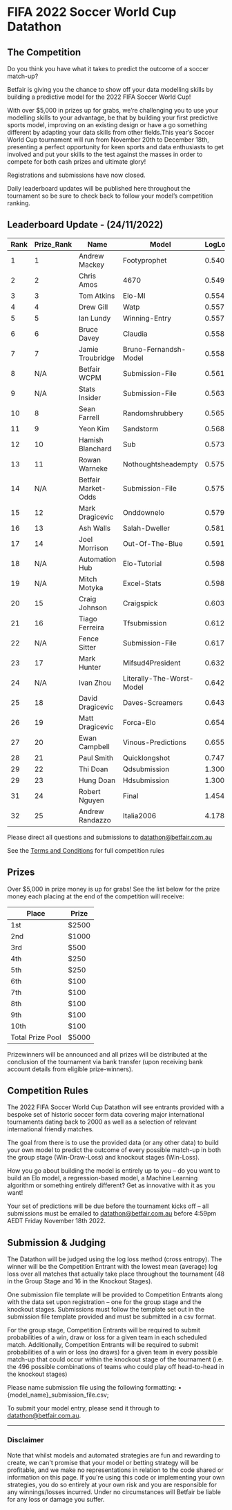 # FIFA 2022 Soccer World Cup Datathon

## The Competition

Do you think you have what it takes to predict the outcome of a soccer match-up?

Betfair is giving you the chance to show off your data modelling skills by building a predictive model for the 2022 FIFA Soccer World Cup!

With over $5,000 in prizes up for grabs, we’re challenging you to use your modelling skills to your advantage, be that by building your first predictive sports model, improving on an existing design or have a go something different by adapting your data skills from other fields.This year’s Soccer World Cup tournament will run from November 20th to December 18th, presenting a perfect opportunity for keen sports and data enthusiasts to get involved and put your skills to the test against the masses in order to compete for both cash prizes and ultimate glory!

Registrations and submissions have now closed. 

Daily leaderboard updates will be published here throughout the tournament so be sure to check back to follow your model’s competition ranking.

## Leaderboard Update - (24/11/2022)

| Rank | Prize_Rank | Name | Model | LogLoss
---|---|---|---|---
1 | 1 | Andrew Mackey | Footyprophet | 0.5409
2 | 2 | Chris Amos | 4670 | 0.5497
3 | 3 | Tom Atkins | Elo-Ml | 0.5543
4 | 4 | Drew Gill | Watp | 0.557
5 | 5 | Ian Lundy | Winning-Entry | 0.5577
6 | 6 | Bruce Davey | Claudia | 0.5587
7 | 7 | Jamie Troubridge | Bruno-Fernandsh-Model | 0.5587
8 | N/A | Betfair WCPM | Submission-File | 0.5614
9 | N/A | Stats Insider | Submission-File | 0.5634
10 | 8 | Sean Farrell | Randomshrubbery | 0.565
11 | 9 | Yeon Kim | Sandstorm | 0.5685
12 | 10 | Hamish Blanchard | Sub | 0.573
13 | 11 | Rowan Warneke | Nothoughtsheadempty | 0.5753
14 | N/A | Betfair Market-Odds | Submission-File | 0.5759
15 | 12 | Mark Dragicevic | Onddownelo | 0.5799
16 | 13 | Ash Walls | Salah-Dweller | 0.581
17 | 14 | Joel Morrison | Out-Of-The-Blue | 0.5919
18 | N/A | Automation Hub | Elo-Tutorial | 0.5982
19 | N/A | Mitch Motyka | Excel-Stats | 0.5986
20 | 15 | Craig Johnson | Craigspick | 0.6038
21 | 16 | Tiago Ferreira | Tfsubmission | 0.6125
22 | N/A | Fence Sitter | Submission-File | 0.6173
23 | 17 | Mark Hunter | Mifsud4President | 0.6326
24 | N/A | Ivan Zhou | Literally-The-Worst-Model | 0.6421
25 | 18 | David Dragicevic | Daves-Screamers | 0.6439
26 | 19 | Matt Dragicevic | Forca-Elo | 0.6546
27 | 20 | Ewan Campbell | Vinous-Predictions | 0.655
28 | 21 | Paul Smith | Quicklongshot | 0.7471
29 | 22 | Thi Doan | Qdsubmission | 1.3003
29 | 23 | Hung Doan | Hdsubmission | 1.3003
31 | 24 | Robert Nguyen | Final | 1.454
32 | 25 | Andrew Randazzo | Italia2006 | 4.1785


Please direct all questions and submissions to [datathon@betfair.com.au](mailto:datathon@betfair.com.au)

See the [Terms and Conditions](/modelling/assets/Betfair_TCs_2022_Datathon.pdf) for full competition rules


## Prizes

Over $5,000 in prize money is up for grabs!
See the list below for the prize money each placing at the end of the competition will receive:

| Place | Prize
---|---
1st | $2500
2nd | $1000
3rd | $500
4th | $250
5th | $250
6th | $100
7th | $100
8th | $100
9th | $100
10th | $100
Total Prize Pool | $5000

Prizewinners will be announced and all prizes will be distributed at the conclusion of the tournament via bank transfer (upon receiving bank account details from eligible prize-winners).

## Competition Rules

The 2022 FIFA Soccer World Cup Datathon will see entrants provided with a bespoke set of historic soccer form data covering major international tournaments dating back to 2000 as well as a selection of relevant international friendly matches.

The goal from there is to use the provided data (or any other data) to build your own model to predict the outcome of every possible match-up in both the group stage (Win-Draw-Loss) and knockout stages (Win-Loss).

How you go about building the model is entirely up to you – do you want to build an Elo model, a regression-based model, a Machine Learning algorithm or something entirely different? Get as innovative with it as you want!

Your set of predictions will be due before the tournament kicks off – all submissions must be emailed to [datathon@betfair.com.au](mailto:datathon@betfair.com.au) before 4:59pm AEDT Friday November 18th 2022.

## Submission & Judging

The Datathon will be judged using the log loss method (cross entropy). The winner will be the Competition Entrant with the lowest mean (average) log loss over all matches that actually take place throughout the tournament (48 in the Group Stage and 16 in the Knockout Stages).

One submission file template will be provided to Competition Entrants along with the data set upon registration – one for the group stage and the knockout stages. Submissions must follow the template set out in the submission file template provided and must be submitted in a csv format.

For the group stage, Competition Entrants will be required to submit probabilities of a win, draw or loss for a given team in each scheduled match.
Additionally, Competition Entrants will be required to submit probabilities of a win or loss (no draws) for a given team in every possible match-up that could occur within the knockout stage of the tournament (i.e. the 496 possible combinations of teams who could play off head-to-head in the knockout stages)

Please name submission file using the following formatting:
•	{model_name}_submission_file.csv; 

To submit your model entry, please send it through to [datathon@betfair.com.au](mailto:datathon@betfair.com.au).

--- 
### Disclaimer

Note that whilst models and automated strategies are fun and rewarding to create, we can't promise that your model or betting strategy will be profitable, and we make no representations in relation to the code shared or information on this page. If you're using this code or implementing your own strategies, you do so entirely at your own risk and you are responsible for any winnings/losses incurred. Under no circumstances will Betfair be liable for any loss or damage you suffer.